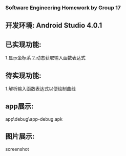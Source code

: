 ### Software Engineering Homework by Group 17
## 开发环境:  Android Studio 4.0.1

## 已实现功能:
1.显示坐标系
2.动态获取输入函数表达式

## 待实现功能:
1.解析输入函数表达式以便绘制曲线

## app展示: 
app\debug\app-debug.apk

## 图片展示: 
screenshot
